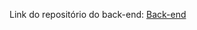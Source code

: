 Link do repositório do back-end:
<a href="https://github.com/isabellexvr/dicionario-in-back/" >Back-end</a>
